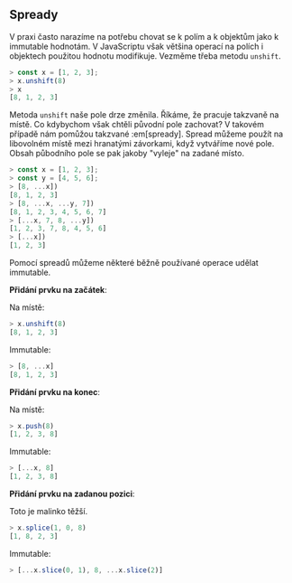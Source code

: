 ## Spready

V praxi často narazíme na potřebu chovat se k polím a k objektům jako k immutable hodnotám. V JavaScriptu však většina operací na polích i objektech použitou hodnotu modifikuje. Vezměme třeba metodu `unshift`.

```js
> const x = [1, 2, 3];
> x.unshift(8)
> x
[8, 1, 2, 3]
```

Metoda `unshift` naše pole drze změnila. Říkáme, že pracuje takzvaně na místě. Co kdybychom však chtěli původní pole zachovat? V takovém případě nám pomůžou takzvané :em[spready]. Spread můžeme použít na libovolném místě mezi hranatými závorkami, když vytváříme nové pole. Obsah půbodního pole se pak jakoby "vyleje" na zadané místo. 

```js
> const x = [1, 2, 3];
> const y = [4, 5, 6];
> [8, ...x])
[8, 1, 2, 3]
> [8, ...x, ...y, 7])
[8, 1, 2, 3, 4, 5, 6, 7]
> [...x, 7, 8, ...y])
[1, 2, 3, 7, 8, 4, 5, 6]
> [...x])
[1, 2, 3]
```

Pomocí spreadů můžeme některé běžně používané operace udělat immutable.

**Přidání prvku na začátek**:

Na místě:

```js
> x.unshift(8)
[8, 1, 2, 3]
```

Immutable:

```js
> [8, ...x]
[8, 1, 2, 3]
```

**Přidání prvku na konec**:

Na místě:

```js
> x.push(8)
[1, 2, 3, 8]
```

Immutable:

```js
> [...x, 8]
[1, 2, 3, 8]
```

**Přidání prvku na zadanou pozici**:

Toto je malinko těžší.

```js
> x.splice(1, 0, 8)
[1, 8, 2, 3]
```

Immutable:

```js
> [...x.slice(0, 1), 8, ...x.slice(2)]
```

